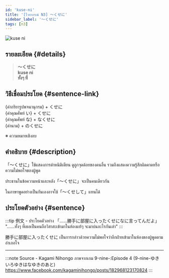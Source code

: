 ```yaml
---
id: 'kuse-ni'
title: '[ไวยากรณ์ N3] 〜くせに'
sidebar_label: '〜くせに'
tags: [n3]
---
```


![kuse ni](https://res.cloudinary.com/kagamiweb/image/upload/v1631720712/nihongo/grammar/n3/kuse-ni.png)

## รายละเอียด {#details}

> **〜くせに**  
> **kuse ni**  
> **ทั้งๆ ที่**

## วิธีเชื่อมประโยค {#sentence-link}

{คำกริยารูปพจนานุกรม} + くせに  
{คำคุณศัพท์ い} + くせに  
{คำคุณศัพท์ な} + なくせに  
{คำนาม} + のくせに

※ ความหมายเชิงลบ

## คำอธิบาย {#description}

「〜くせに」ใช้แสดงการตำหนิติเตียน ดูถูกจุดด้อยของคนอื่น รวมถึงแสดงความรู้สึกผิดคาดหรือความไม่พอใจของผู้พูด

ประธานในข้อความหน้าและหลัง「〜くせに」จะเป็นคนเดียวกัน

ในภาษาพูดอย่างเป็นกันเองอาจใช้「〜くせして」แทนได้

## ประโยคตัวอย่าง {#sentence}

:::tip 例文 - ประโยคตัวอย่าง
「……勝手に部屋に入ったくせになに言ってんだよ」  
"......ทั้งๆ ที่เธอเป็นคนถือวิสาสะเข้ามาในห้องแท้ๆ จะมาบ่นอะไรกันเล่า"
:::

勝手に部屋に入ったくせに เป็นการกล่าวด้วยความไม่พอใจว่าอีกฝ่ายเข้ามาในห้องของผู้พูดตามอำเภอใจ

---
:::note Source - Kagami Nihongo
ภาพจากเกม 9-nine-:Episode 4 (9-nine-ゆきいろゆきはなゆきのあと)  
https://www.facebook.com/kagaminihongo/posts/182968123170824
:::